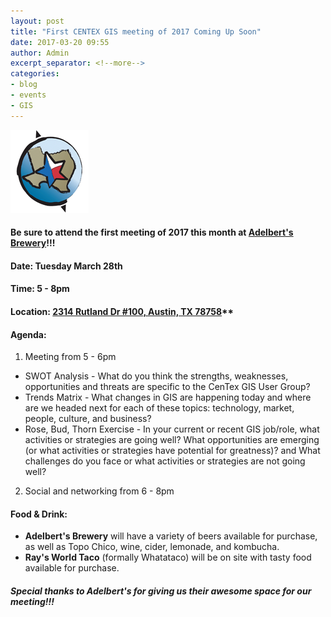 ```yaml
---
layout: post
title: "First CENTEX GIS meeting of 2017 Coming Up Soon"
date: 2017-03-20 09:55
author: Admin
excerpt_separator: <!--more-->
categories:
- blog
- events
- GIS
---
```

![centex gis](/assets/img/blog/centex.png) 
#### Be sure to attend the first meeting of 2017 this month at [Adelbert's Brewery](http://adelbertsbeer.com/)!!!

#### Date: Tuesday March 28th

#### Time: 5 - 8pm

#### Location: [2314 Rutland Dr #100, Austin, TX 78758](https://www.google.com/maps/place/Adelbert's+Brewery/@30.3825245,-97.720531,18z/data=!3m1!4b1!4m5!3m4!1s0x0:0x174d20f18188c72a!8m2!3d30.382525!4d-97.71988?hl=en)**
<!--more-->

#### Agenda:
1. Meeting from 5 - 6pm
  * SWOT Analysis - What do you think the strengths, weaknesses, opportunities and threats are specific to the CenTex GIS User Group?
  * Trends Matrix - What changes in GIS are happening today and where are we headed next for each of these topics: technology, market, people, culture, and business?
  * Rose, Bud, Thorn Exercise - In your current or recent GIS job/role, what activities or strategies are going well? What opportunities are emerging (or what activities or strategies have potential for greatness)? and What challenges do you face or what activities or strategies are not going well?
2. Social and networking from 6 - 8pm

#### Food & Drink:
+ **Adelbert's Brewery** will have a variety of beers available for purchase, as well as Topo Chico, wine, cider, lemonade, and kombucha.
+ **Ray's World Taco** (formally Whatataco) will be on site with tasty food available for purchase. 



#### *Special thanks to Adelbert's for giving us their awesome space for our meeting!!!*

